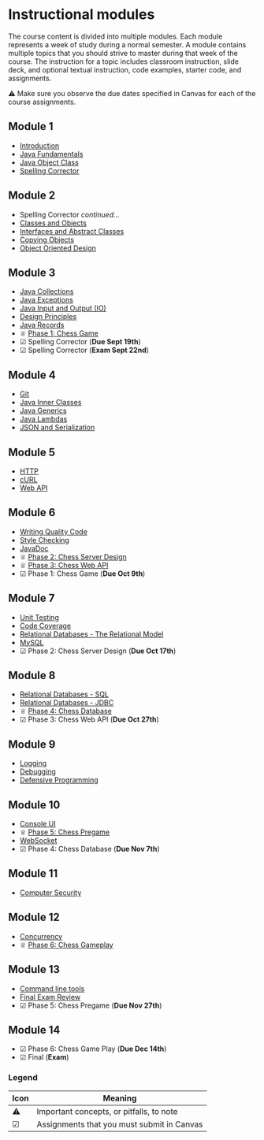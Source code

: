 # Instructional modules

The course content is divided into multiple modules. Each module represents a week of study during a normal semester. A module contains multiple topics that you should strive to master during that week of the course. The instruction for a topic includes classroom instruction, slide deck, and optional textual instruction, code examples, starter code, and assignments.

⚠ Make sure you observe the due dates specified in Canvas for each of the course assignments.

## Module 1

- [Introduction](introduction/introduction.md)
- [Java Fundamentals](java-fundamentals/java-fundamentals.md)
- [Java Object Class](java-object-class/java-object-class.md)
- [Spelling Corrector](../spelling-corrector/spelling-corrector.md)

## Module 2

- Spelling Corrector _continued..._
- [Classes and Objects](classes-and-objects/classes-and-objects.md)
- [Interfaces and Abstract Classes](interfaces-abstract-classes/interfaces-and-abstract-classes.md)
- [Copying Objects](copying-objects/copying-objects.md)
- [Object Oriented Design](object-oriented-design/object-oriented-design.md)

## Module 3

- [Java Collections](collections/collections.md)
- [Java Exceptions](exceptions/exceptions.md)
- [Java Input and Output (IO)](io/io.md)
- [Design Principles](design-principles/design-principles.md)
- [Java Records](records/records.md)
- ♕ [Phase 1: Chess Game](../chess/1-chess-game/chess-game.md)
- ☑ Spelling Corrector (**Due Sept 19th**)
- ☑ Spelling Corrector (**Exam Sept 22nd**)

## Module 4

- [Git](git/git.md)
- [Java Inner Classes](inner-classes/inner-classes.md)
- [Java Generics](generics/generics.md)
- [Java Lambdas](lambdas/lambdas.md)
- [JSON and Serialization](json/json.md)

## Module 5

- [HTTP](http/http.md)
- [cURL](curl/curl.md)
- [Web API](web-api/web-api.md)

## Module 6

- [Writing Quality Code](quality-code/quality-code.md)
- [Style Checking](style-checker/style-checker.md)
- [JavaDoc](javadoc/javadoc.md)
- ♕ [Phase 2: Chess Server Design](../chess/2-server-design/server-design.md)
- ♕ [Phase 3: Chess Web API](../chess/3-web-api/web-api.md)
- ☑ Phase 1: Chess Game (**Due Oct 9th**)

## Module 7

- [Unit Testing](unit-testing/unit-testing.md)
- [Code Coverage](code-coverage/code-coverage.md)
- [Relational Databases - The Relational Model](db-model/db-model.md)
- [MySQL](mysql/mysql.md)
- ☑ Phase 2: Chess Server Design (**Due Oct 17th**)

## Module 8

- [Relational Databases - SQL](db-sql/db-sql.md)
- [Relational Databases - JDBC](db-jdbc/db-jdbc.md)
- ♕ [Phase 4: Chess Database](../chess/4-database/database.md)
- ☑ Phase 3: Chess Web API (**Due Oct 27th**)

## Module 9

- [Logging](logging/logging.md)
- [Debugging](debugging/debugging.md)
- [Defensive Programming](defensive-programming/defensive-programming.md)

## Module 10

- [Console UI](console-ui/console-ui.md)
- ♕ [Phase 5: Chess Pregame](../chess/5-pregame/pregame.md)
- [WebSocket](websocket/websocket.md)
- ☑ Phase 4: Chess Database (**Due Nov 7th**)

## Module 11

- [Computer Security](computer-security/computer-security.md)

## Module 12

- [Concurrency](concurrency/concurrency.md)
- ♕ [Phase 6: Chess Gameplay](../chess/6-gameplay/gameplay.md)

## Module 13

- [Command line tools](command-line-builds/command-line-builds.md)
- [Final Exam Review](final-exam-review/final-exam-review.md)
- ☑ Phase 5: Chess Pregame (**Due Nov 27th**)

## Module 14

- ☑ Phase 6: Chess Game Play (**Due Dec 14th**)
- ☑ Final (**Exam**)

### Legend

| Icon | Meaning                                    |
| ---- | ------------------------------------------ |
| ⚠    | Important concepts, or pitfalls, to note   |
| ☑    | Assignments that you must submit in Canvas |
